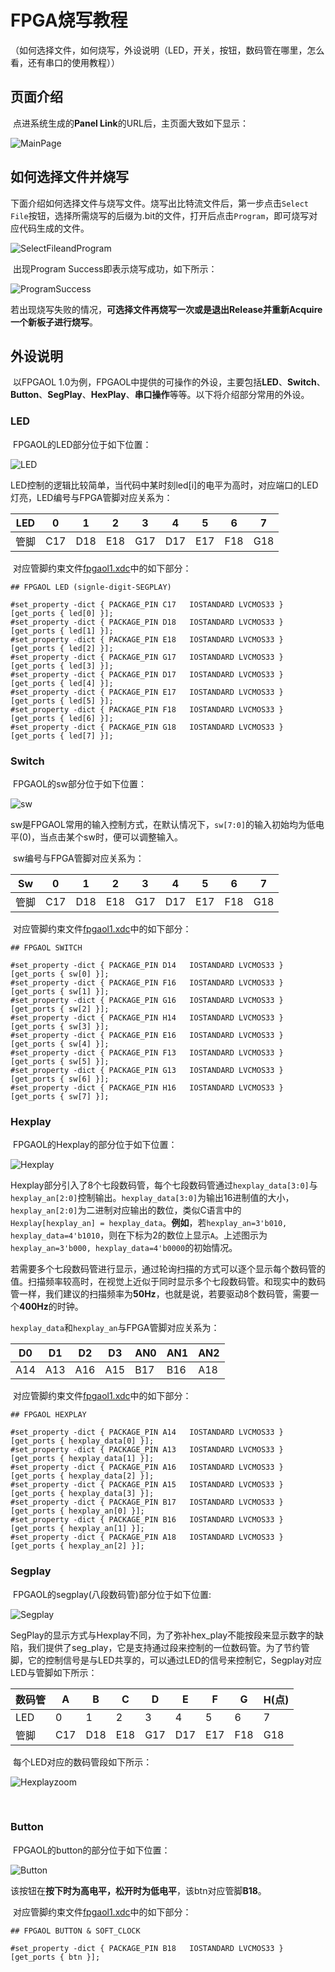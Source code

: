 # FPGA烧写教程

（如何选择文件，如何烧写，外设说明（LED，开关，按钮，数码管在哪里，怎么看，还有串口的使用教程））

## 页面介绍

​		点进系统生成的**Panel Link**的URL后，主页面大致如下显示：

![MainPage](./picture/FPGA烧写教程/MainPage.png)

## 如何选择文件并烧写

​		下面介绍如何选择文件与烧写文件。烧写出比特流文件后，第一步点击`Select File`按钮，选择所需烧写的后缀为.bit的文件，打开后点击`Program`，即可烧写对应代码生成的文件。

![SelectFileandProgram](./picture/FPGA烧写教程/SelectFileandProgram.png)

​		出现Program Success即表示烧写成功，如下所示：

![ProgramSuccess](./picture/FPGA烧写教程/ProgramSuccess.png)

​		若出现烧写失败的情况，**可选择文件再烧写一次或是退出Release并重新Acquire一个新板子进行烧写**。

## 外设说明

​		以FPGAOL 1.0为例，FPGAOL中提供的可操作的外设，主要包括**LED**、**Switch**、**Button**、**SegPlay**、**HexPlay**、**串口操作**等等。以下将介绍部分常用的外设。

### LED

​		FPGAOL的LED部分位于如下位置：

![LED](.\picture\FPGA烧写教程\LED.png)

​		LED控制的逻辑比较简单，当代码中某时刻led[i]的电平为高时，对应端口的LED灯亮，LED编号与FPGA管脚对应关系为：

| LED  | 0    | 1    | 2    | 3    | 4    | 5    | 6    | 7    |
| ---- | ---- | ---- | ---- | ---- | ---- | ---- | ---- | ---- |
| 管脚 | C17  | D18  | E18  | G17  | D17  | E17  | F18  | G18  |

​		对应管脚约束文件[fpgaol1.xdc](https://fpgaol.ustc.edu.cn/download/fpgaol1.xdc)中的如下部分：

```
## FPGAOL LED (signle-digit-SEGPLAY)

#set_property -dict { PACKAGE_PIN C17   IOSTANDARD LVCMOS33 } [get_ports { led[0] }];
#set_property -dict { PACKAGE_PIN D18   IOSTANDARD LVCMOS33 } [get_ports { led[1] }];
#set_property -dict { PACKAGE_PIN E18   IOSTANDARD LVCMOS33 } [get_ports { led[2] }];
#set_property -dict { PACKAGE_PIN G17   IOSTANDARD LVCMOS33 } [get_ports { led[3] }];
#set_property -dict { PACKAGE_PIN D17   IOSTANDARD LVCMOS33 } [get_ports { led[4] }];
#set_property -dict { PACKAGE_PIN E17   IOSTANDARD LVCMOS33 } [get_ports { led[5] }];
#set_property -dict { PACKAGE_PIN F18   IOSTANDARD LVCMOS33 } [get_ports { led[6] }];
#set_property -dict { PACKAGE_PIN G18   IOSTANDARD LVCMOS33 } [get_ports { led[7] }];
```

### Switch

​		FPGAOL的sw部分位于如下位置：

![sw](./picture/FPGA烧写教程/sw.png)

​		sw是FPGAOL常用的输入控制方式，在默认情况下，`sw[7:0]`的输入初始均为低电平(0)，当点击某个sw时，便可以调整输入。

​		sw编号与FPGA管脚对应关系为：

| Sw   | 0    | 1    | 2    | 3    | 4    | 5    | 6    | 7    |
| ---- | ---- | ---- | ---- | ---- | ---- | ---- | ---- | ---- |
| 管脚 | C17  | D18  | E18  | G17  | D17  | E17  | F18  | G18  |

​		对应管脚约束文件[fpgaol1.xdc](https://fpgaol.ustc.edu.cn/download/fpgaol1.xdc)中的如下部分：

```
## FPGAOL SWITCH

#set_property -dict { PACKAGE_PIN D14   IOSTANDARD LVCMOS33 } [get_ports { sw[0] }];
#set_property -dict { PACKAGE_PIN F16   IOSTANDARD LVCMOS33 } [get_ports { sw[1] }];
#set_property -dict { PACKAGE_PIN G16   IOSTANDARD LVCMOS33 } [get_ports { sw[2] }];
#set_property -dict { PACKAGE_PIN H14   IOSTANDARD LVCMOS33 } [get_ports { sw[3] }];
#set_property -dict { PACKAGE_PIN E16   IOSTANDARD LVCMOS33 } [get_ports { sw[4] }];
#set_property -dict { PACKAGE_PIN F13   IOSTANDARD LVCMOS33 } [get_ports { sw[5] }];
#set_property -dict { PACKAGE_PIN G13   IOSTANDARD LVCMOS33 } [get_ports { sw[6] }];
#set_property -dict { PACKAGE_PIN H16   IOSTANDARD LVCMOS33 } [get_ports { sw[7] }];
```

### Hexplay

​		FPGAOL的Hexplay的部分位于如下位置：

![Hexplay](./picture/FPGA烧写教程/Hexplay.png)

​		Hexplay部分引入了8个七段数码管，每个七段数码管通过`hexplay_data[3:0]`与`hexplay_an[2:0]`控制输出。`hexplay_data[3:0]`为输出16进制值的大小，`hexplay_an[2:0]`为二进制对应输出的数位，类似C语言中的`Hexplay[hexplay_an] = hexplay_data`。**例如**，若`hexplay_an=3'b010, hexplay_data=4'b1010`，则在下标为2的数位上显示`A`。上述图示为`hexplay_an=3'b000, hexplay_data=4'b0000`的初始情况。

​		若需要多个七段数码管进行显示，通过轮询扫描的方式可以逐个显示每个数码管的值。扫描频率较高时，在视觉上近似于同时显示多个七段数码管。和现实中的数码管一样，我们建议的扫描频率为**50Hz**，也就是说，若要驱动8个数码管，需要一个**400Hz**的时钟。

​		`hexplay_data`和`hexplay_an`与FPGA管脚对应关系为：

| D0   | D1   | D2   | D3   | AN0  | AN1  | AN2  |
| ---- | ---- | ---- | ---- | ---- | ---- | ---- |
| A14  | A13  | A16  | A15  | B17  | B16  | A18  |

​		对应管脚约束文件[fpgaol1.xdc](https://fpgaol.ustc.edu.cn/download/fpgaol1.xdc)中的如下部分：

```
## FPGAOL HEXPLAY

#set_property -dict { PACKAGE_PIN A14   IOSTANDARD LVCMOS33 } [get_ports { hexplay_data[0] }];
#set_property -dict { PACKAGE_PIN A13   IOSTANDARD LVCMOS33 } [get_ports { hexplay_data[1] }];
#set_property -dict { PACKAGE_PIN A16   IOSTANDARD LVCMOS33 } [get_ports { hexplay_data[2] }];
#set_property -dict { PACKAGE_PIN A15   IOSTANDARD LVCMOS33 } [get_ports { hexplay_data[3] }];
#set_property -dict { PACKAGE_PIN B17   IOSTANDARD LVCMOS33 } [get_ports { hexplay_an[0] }];
#set_property -dict { PACKAGE_PIN B16   IOSTANDARD LVCMOS33 } [get_ports { hexplay_an[1] }];
#set_property -dict { PACKAGE_PIN A18   IOSTANDARD LVCMOS33 } [get_ports { hexplay_an[2] }];
```

### Segplay

​		FPGAOL的segplay(八段数码管)部分位于如下位置:

![Segplay](./picture/FPGA烧写教程/Segplay.png)

​		SegPlay的显示方式与Hexplay不同，为了弥补hex_play不能按段来显示数字的缺陷，我们提供了seg_play，它是支持通过段来控制的一位数码管。为了节约管脚，它的控制信号是与LED共享的，可以通过LED的信号来控制它，Segplay对应LED与管脚如下所示：

| 数码管 | A    | B    | C    | D    | E    | F    | G    | H(点) |
| ------ | ---- | ---- | ---- | ---- | ---- | ---- | ---- | ----- |
| LED    | 0    | 1    | 2    | 3    | 4    | 5    | 6    | 7     |
| 管脚   | C17  | D18  | E18  | G17  | D17  | E17  | F18  | G18   |

​		每个LED对应的数码管段如下所示：

![Hexplayzoom](./picture/FPGA烧写教程/Hexplayzoom.png)

​		

### Button

​		FPGAOL的button的部分位于如下位置：

![Button](./picture/FPGA烧写教程/Button.png)

​		该按钮在**按下时为高电平，松开时为低电平**，该btn对应管脚**B18**。

​		对应管脚约束文件[fpgaol1.xdc](https://fpgaol.ustc.edu.cn/download/fpgaol1.xdc)中的如下部分：

```
## FPGAOL BUTTON & SOFT_CLOCK

#set_property -dict { PACKAGE_PIN B18   IOSTANDARD LVCMOS33 } [get_ports { btn }];
```



